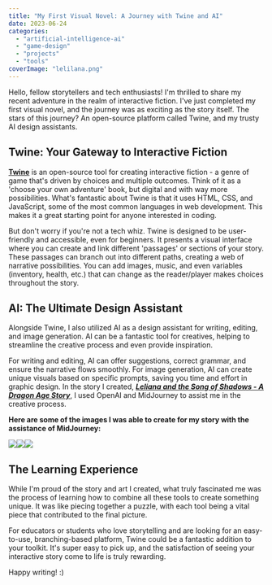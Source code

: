 ```yaml
---
title: "My First Visual Novel: A Journey with Twine and AI"
date: 2023-06-24
categories: 
  - "artificial-intelligence-ai"
  - "game-design"
  - "projects"
  - "tools"
coverImage: "lelilana.png"
---
```


Hello, fellow storytellers and tech enthusiasts! I'm thrilled to share my recent adventure in the realm of interactive fiction. I've just completed my first visual novel, and the journey was as exciting as the story itself. The stars of this journey? An open-source platform called Twine, and my trusty AI design assistants.

## **Twine: Your Gateway to Interactive Fiction**

**[Twine](https://twinery.org/)** is an open-source tool for creating interactive fiction - a genre of game that's driven by choices and multiple outcomes. Think of it as a 'choose your own adventure' book, but digital and with way more possibilities. What's fantastic about Twine is that it uses HTML, CSS, and JavaScript, some of the most common languages in web development. This makes it a great starting point for anyone interested in coding.

But don't worry if you're not a tech whiz. Twine is designed to be user-friendly and accessible, even for beginners. It presents a visual interface where you can create and link different 'passages' or sections of your story. These passages can branch out into different paths, creating a web of narrative possibilities. You can add images, music, and even variables (inventory, health, etc.) that can change as the reader/player makes choices throughout the story.

## **AI: The Ultimate Design Assistant**

Alongside Twine, I also utilized AI as a design assistant for writing, editing, and image generation. AI can be a fantastic tool for creatives, helping to streamline the creative process and even provide inspiration.

For writing and editing, AI can offer suggestions, correct grammar, and ensure the narrative flows smoothly. For image generation, AI can create unique visuals based on specific prompts, saving you time and effort in graphic design. In the story I created, [_**Leliana and the Song of Shadows - A Dragon Age Story**_](https://quadraticgames.itch.io/leliana-and-the-song-of-shadows-a-dragon-age-story), I used OpenAI and MidJourney to assist me in the creative process.

**Here are some of the images I was able to create for my story with the assistance of MidJourney:**

![](images/b_XHYD.png)![](images/kwZxJ.png)![](images/YgP2N.png)

## **The Learning Experience**

While I'm proud of the story and art I created, what truly fascinated me was the process of learning how to combine all these tools to create something unique. It was like piecing together a puzzle, with each tool being a vital piece that contributed to the final picture.

For educators or students who love storytelling and are looking for an easy-to-use, branching-based platform, Twine could be a fantastic addition to your toolkit. It's super easy to pick up, and the satisfaction of seeing your interactive story come to life is truly rewarding.

Happy writing! :)
